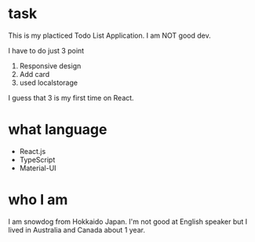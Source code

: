 # task
This is my placticed Todo List Application.
I am NOT good dev.

I have to do just 3 point
1. Responsive design
2. Add card
3. used localstorage

I guess that 3 is my first time on React.

# what language
- React.js
- TypeScript
- Material-UI

# who I am
I am snowdog from Hokkaido Japan.
I'm not good at English speaker but I lived in Australia and Canada about 1 year.